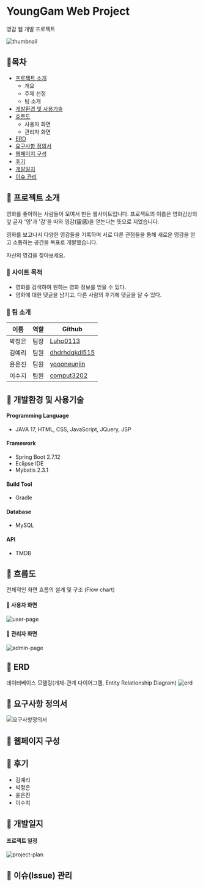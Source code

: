 # YoungGam Web Project
영감 웹 개발 프로젝트


![thumbnail](https://github.com/Luho0113/yg_project/assets/65997312/d922740f-efe3-4f7c-b84e-490ad0efa933)




## 🍊목차
* [프로젝트 소개](#🍊-프로젝트-소개)
  - 개요
  - 주제 선정
  - 팀 소개   
* [개발환경 및 사용기술](#🍊-개발환경-및-사용기술)
* [흐름도](#🍊-흐름도)
  - 사용자 화면
  - 관리자 화면
* [ERD](#🍊-ERD)
* [요구사항 정의서](#🍊-요구사항-정의서)
* [웹페이지 구성](#🍊-웹페이지-구성)
* [후기](#🍊-후기)
* [개발일지](#🍊-개발일지)
* [이슈 관리](#🍊-이슈-관리)




## 🍊 프로젝트 소개
영화를 좋아하는 사람들이 모여서 만든 웹사이트입니다. 프로젝트의 이름은 영화감상의 앞 글자 '영'과 '감'을 따와 영감(靈感)을 얻는다는 뜻으로 지었습니다.

영화를 보고나서 다양한 영감들을 기록하며 서로 다른 관점들을 통해 새로운 영감을 얻고 소통하는 공간을 목표로 개발했습니다. 

자신의 영감을 찾아보세요.


### 🌱 사이트 목적
- 영화를 검색하여 원하는 영화 정보를 얻을 수 있다.
- 영화에 대한 댓글을 남기고, 다른 사람의 후기에 댓글을 달 수 있다.


### 👴 팀 소개
| 이름 | 역할 | Github |
|----|-----|------------|
| 박정은 | 팀장 | [Luho0113](https://github.com/Luho0113) |
| 김예리 | 팀원 | [dhdrhdqkdl515](https://github.com/dhdrhdqkdl515) |
| 윤은진 | 팀원 | [yoooneunjin](https://github.com/yoooneunjin) |
| 이수지 | 팀원 | [comput3202](https://github.com/comput3202) |




## 🍊 개발환경 및 사용기술


#### Programming Language
  - JAVA 17, HTML, CSS, JavaScript, JQuery, JSP
#### Framework
  - Spring Boot 2.7.12
  - Eclipse IDE
  - Mybatis 2.3.1
#### Build Tool
  - Gradle
#### Database
  - MySQL
#### API
  - TMDB
 
 
 
 
## 🍊 흐름도
전체적인 화면 흐름의 설계 및 구조 (Flow chart)

#### 🌱 사용자 화면
![user-page](https://github.com/Luho0113/yg_project/assets/65997312/b2447d00-af5a-45ae-8366-acbd5c40f01c)

#### 🌱 관리자 화면
![admin-page](https://github.com/Luho0113/yg_project/assets/65997312/668e2137-2eda-4cbe-a3f6-529b11b7c91c)




## 🍊 ERD 
데이터베이스 모델링(개체-관계 다이어그램, Entity Relationship Diagram)
![erd](https://github.com/Luho0113/yg_project/assets/65997312/d84e6b73-86ce-4ffd-b0aa-bc66b5247908)




## 🍊 요구사항 정의서
![요구사항정의서](https://github.com/Luho0113/yg_project/assets/65997312/d3b147b3-1a63-4ebf-8e56-af29ac65680e)




## 🍊 웹페이지 구성




## 🍊 후기
- 김예리
- 박정은
- 윤은진
- 이수지




## 🍊 개발일지




#### 프로젝트 일정
![project-plan](https://github.com/Luho0113/yg_project/assets/65997312/7ce19e61-d910-461a-a3fd-ddffed343638)
 



## 🍊 이슈(Issue) 관리


